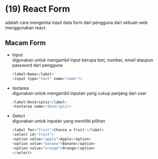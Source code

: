 # (19) React Form #
adalah cara mengelola input data form dari pengguna dari sebuah web menggunakan react.
## Macam Form ##
- Input <br>
  digunakan untuk mengambil input berupa text, number, email ataupun password dari pengguna <br>
  ```javascript
  <label>Nama</label>
  <input type="text" name="name"/>
  ```
- textarea <br>
  digunakan untuk mengambil inputan yang cukup panjang dari user <br>
  ```javascript
  <label>Deskriptsi</label>
  <textarea name="deskripsi/>
  ```
- Select <br>
  digunakan untuk inputan yang memiliki pilihan <br>
  ```javascript
  <label for="fruit">Choose a fruit:</label>
  <select id="fruit">
  <option value="apple">Apple</option>
  <option value="banana">Banana</option>
  <option value="orange">Orange</option>
  </select>
  ```

